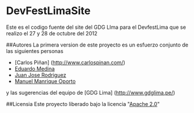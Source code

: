 DevFestLimaSite
===============

Este es el codigo fuente del site del GDG LIma para el DevfestLima que se realizo el 27 y 28 de octubre del 2012

##Autores
La primera version de este proyecto es un esfuerzo conjunto de las siguientes personas
* [Carlos Piñan] (http://www.carlospinan.com/)
* [Eduardo Medina](https://github.com/quickdev)
* [Juan Jose Rodriguez](http://juanjoserodriguezv.blogspot.com/)
* [Manuel Manrique Oporto](https://www.lamemoteca.com)

y las sugerencias del equipo de [GDG Lima] (http://www.gdglima.pe/)

##Licensia
Este proyecto liberado bajo la licencia "[Apache 2.0](http://www.apache.org/licenses/LICENSE-2.0.html)"